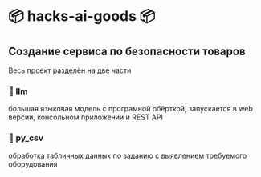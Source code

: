 # :package: hacks-ai-goods :package:

## Создание сервиса по безопасности товаров

Весь проект разделён на две части

### :speech_balloon: llm

большая языковая модель с програмной обёрткой, запускается в web версии, консольном приложении и REST API

### :snake: py_csv

обработка табличных данных по заданию с выявлением требуемого оборудования


